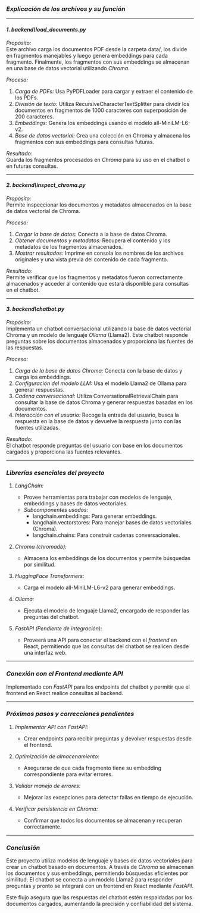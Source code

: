 ### *Explicación de los archivos y su función*

---

#### *1. backend\load_documents.py*
*Propósito:*  
Este archivo carga los documentos PDF desde la carpeta data/, los divide en fragmentos manejables y luego genera embeddings para cada fragmento. Finalmente, los fragmentos con sus embeddings se almacenan en una base de datos vectorial utilizando *Chroma*. 

*Proceso:*
1. *Carga de PDFs:* Usa PyPDFLoader para cargar y extraer el contenido de los PDFs.
2. *División de texto:* Utiliza RecursiveCharacterTextSplitter para dividir los documentos en fragmentos de 1000 caracteres con superposición de 200 caracteres.
3. *Embeddings:* Genera los embeddings usando el modelo all-MiniLM-L6-v2.
4. *Base de datos vectorial:* Crea una colección en Chroma y almacena los fragmentos con sus embeddings para consultas futuras.

*Resultado:*  
Guarda los fragmentos procesados en *Chroma* para su uso en el chatbot o en futuras consultas. 

---

#### *2. backend\inspect_chroma.py*
*Propósito:*  
Permite inspeccionar los documentos y metadatos almacenados en la base de datos vectorial de Chroma.

*Proceso:*
1. *Cargar la base de datos:* Conecta a la base de datos Chroma.
2. *Obtener documentos y metadatos:* Recupera el contenido y los metadatos de los fragmentos almacenados.
3. *Mostrar resultados:* Imprime en consola los nombres de los archivos originales y una vista previa del contenido de cada fragmento.

*Resultado:*  
Permite verificar que los fragmentos y metadatos fueron correctamente almacenados y acceder al contenido que estará disponible para consultas en el chatbot.

---

#### *3. backend\chatbot.py*
*Propósito:*  
Implementa un chatbot conversacional utilizando la base de datos vectorial Chroma y un modelo de lenguaje *Ollama* (Llama2). Este chatbot responde preguntas sobre los documentos almacenados y proporciona las fuentes de las respuestas.

*Proceso:*
1. *Carga de la base de datos Chroma:* Conecta con la base de datos y carga los embeddings.
2. *Configuración del modelo LLM:* Usa el modelo Llama2 de Ollama para generar respuestas.
3. *Cadena conversacional:* Utiliza ConversationalRetrievalChain para consultar la base de datos Chroma y generar respuestas basadas en los documentos.
4. *Interacción con el usuario:* Recoge la entrada del usuario, busca la respuesta en la base de datos y devuelve la respuesta junto con las fuentes utilizadas.

*Resultado:*  
El chatbot responde preguntas del usuario con base en los documentos cargados y proporciona las fuentes relevantes.

---

### *Librerías esenciales del proyecto*

1. *LangChain:*  
   - Provee herramientas para trabajar con modelos de lenguaje, embeddings y bases de datos vectoriales.
   - *Subcomponentes usados:* 
     - langchain.embeddings: Para generar embeddings.
     - langchain.vectorstores: Para manejar bases de datos vectoriales (Chroma).
     - langchain.chains: Para construir cadenas conversacionales.

2. *Chroma (chromadb):*  
   - Almacena los embeddings de los documentos y permite búsquedas por similitud.

3. *HuggingFace Transformers:*  
   - Carga el modelo all-MiniLM-L6-v2 para generar embeddings.

4. *Ollama:*  
   - Ejecuta el modelo de lenguaje Llama2, encargado de responder las preguntas del chatbot.

5. *FastAPI (Pendiente de integración):*  
   - Proveerá una API para conectar el backend con el *frontend* en React, permitiendo que las consultas del chatbot se realicen desde una interfaz web.

---

### *Conexión con el Frontend mediante API*

  Implementado con *FastAPI* para los endpoints del chatbot y permitir que el frontend en React realice consultas al backend.

---

### *Próximos pasos y correcciones pendientes*

1. *Implementar API con FastAPI:*
   - Crear endpoints para recibir preguntas y devolver respuestas desde el frontend.

2. *Optimización de almacenamiento:*
   - Asegurarse de que cada fragmento tiene su embedding correspondiente para evitar errores.

3. *Validar manejo de errores:*
   - Mejorar las excepciones para detectar fallas en tiempo de ejecución.

4. *Verificar persistencia en Chroma:*
   - Confirmar que todos los documentos se almacenan y recuperan correctamente.

---

### *Conclusión*
Este proyecto utiliza modelos de lenguaje y bases de datos vectoriales para crear un chatbot basado en documentos. A través de *Chroma* se almacenan los documentos y sus embeddings, permitiendo búsquedas eficientes por similitud. El chatbot se conecta a un modelo Llama2 para responder preguntas y pronto se integrará con un frontend en React mediante *FastAPI*.

Este flujo asegura que las respuestas del chatbot estén respaldadas por los documentos cargados, aumentando la precisión y confiabilidad del sistema.
